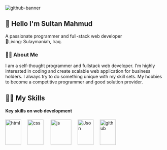 

![github-banner](https://github.com/user-attachments/assets/0140f1fb-86cd-488c-a294-b78d8e397c54)


## 👋 Hello I'm Sultan Mahmud
A passionate programmer and full-stack web developer<br>
🏡Living: Sulaymaniah, Iraq.
### 🧑‍🎓 About Me
I am a self-thought programmer and fullstack web developer. I'm highly interested in coding and create scalable web application for business holders. I always try to do something unique with my skill sets. My hobbies to become a competitive programmer and good solution provider. 
## 🧑‍💻 My Skills 

#### Key skills on web development
<img src="https://github.com/user-attachments/assets/80df4270-5c4d-4133-9953-ef8fd6b79c71" alt="html" width="50" height="80">&nbsp;&nbsp;&nbsp;&nbsp;&nbsp;<img src="https://github.com/user-attachments/assets/f1d3f102-d408-4144-9267-821d49b0b7c4" alt="css" width="50" height="80"> &nbsp;&nbsp;&nbsp;&nbsp;&nbsp;<img src="https://github.com/user-attachments/assets/1746c934-c6c4-44f8-a41a-b971f55b43d0" alt="js" width="65" height="80">&nbsp;&nbsp;&nbsp;&nbsp;&nbsp;<img src="https://github.com/user-attachments/assets/f9bfa8af-e598-4f40-9afd-38724bf31129" alt="Json" width="50" height="80">&nbsp;&nbsp;&nbsp;&nbsp;&nbsp;<img src="https://github.com/user-attachments/assets/66f47f84-7f44-4ac6-8df3-61e5a8867f5e" alt="github" width="50" height="80">


